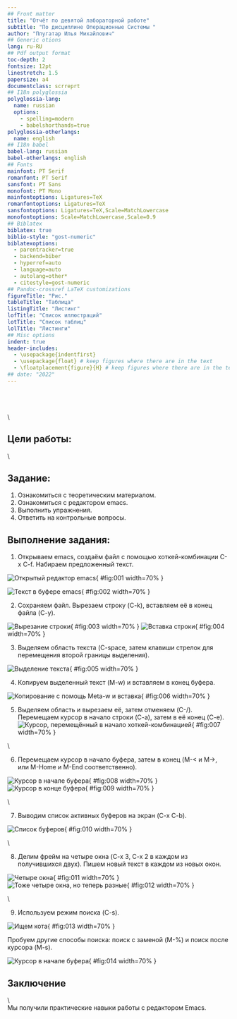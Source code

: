 ```yaml
---
## Front matter
title: "Отчёт по девятой лабораторной работе"
subtitle: "По дисциплине Операционные Системы "
author: "Плугатар Илья Михайлович"
## Generic otions
lang: ru-RU
## Pdf output format
toc-depth: 2
fontsize: 12pt
linestretch: 1.5
papersize: a4
documentclass: scrreprt
## I18n polyglossia
polyglossia-lang:
  name: russian
  options:
	- spelling=modern
	- babelshorthands=true
polyglossia-otherlangs:
  name: english
## I18n babel
babel-lang: russian
babel-otherlangs: english
## Fonts
mainfont: PT Serif
romanfont: PT Serif
sansfont: PT Sans
monofont: PT Mono
mainfontoptions: Ligatures=TeX
romanfontoptions: Ligatures=TeX
sansfontoptions: Ligatures=TeX,Scale=MatchLowercase
monofontoptions: Scale=MatchLowercase,Scale=0.9
## Biblatex
biblatex: true
biblio-style: "gost-numeric"
biblatexoptions:
  - parentracker=true
  - backend=biber
  - hyperref=auto
  - language=auto
  - autolang=other*
  - citestyle=gost-numeric
## Pandoc-crossref LaTeX customizations
figureTitle: "Рис."
tableTitle: "Таблица"
listingTitle: "Листинг"
lofTitle: "Список иллюстраций"
lotTitle: "Список таблиц"
lolTitle: "Листинги"
## Misc options
indent: true
header-includes:
  - \usepackage{indentfirst}
  - \usepackage{float} # keep figures where there are in the text
  - \floatplacement{figure}{H} # keep figures where there are in the text
## date: "2022"
---
```

\
\
\
\

## Цели работы:


\


##  Задание:

1. Ознакомиться с теоретическим материалом.
2. Ознакомиться с редактором emacs.
3. Выполнить упражнения.
4. Ответить на контрольные вопросы.

## Выполнение задания:

1. Открываем emacs, создаём файл с помощью хоткей-комбинации C-x C-f. Набираем
предложенный текст.

![ Открытый редактор emacs ](./image/00.png){ #fig:001 width=70% }

![ Текст в буфере emacs ](./image/01.png){ #fig:002 width=70% }  


2. Сохраняем файл. Вырезаем строку (C-k), вставляем её в конец файла (C-y).

![ Вырезание строки ](./image/02.png){ #fig:003 width=70% }
![ Вставка строки ](./image/03.png){ #fig:004 width=70% }



3. Выделяем область текста (C-space, затем клавиши стрелок для перемещения
второй границы выделения).

![ Выделение текста ](./image/04.png){ #fig:005 width=70% }



4. Копируем выделенный текст (M-w) и вставляем в конец буфера.

![ Копирование с помощь Meta-w и вставка ](./image/05.png){ #fig:006 width=70% }  



5. Выделяем область и вырезаем её, затем отменяем (C-/). Перемещаем курсор в
начало строки (C-a), затем в её конец (C-e).
![ Курсор, перемещённый в начало хоткей-комбинацией ](./image/06.png){ #fig:007 width=70% }  

\

6. Перемещаем курсор в начало буфера, затем в конец (M-< и M->, или M-Home и
M-End соответственно).

![ Курсор в начале буфера ](./image/07.png){ #fig:008 width=70% }  
![ Курсор в конце буфера ](./image/08.png){ #fig:009 width=70% }  

\

7. Выводим список активных буферов на экран (C-x C-b).

![ Список буферов ](./image/09.png){ #fig:010 width=70% }  

\

8. Делим фрейм на четыре окна (C-x 3, C-x 2 в каждом из получившихся двух).
Пишем новый текст в каждом из новых окон.

![ Четыре окна ](./image/10.png){ #fig:011 width=70% }
![ Тоже четыре окна, но теперь разные ](./image/11.png){ #fig:012 width=70% }  

\

9. Используем режим поиска (C-s).

![ Ищем кота ](./image/12.png){ #fig:013 width=70% }    

Пробуем другие способы поиска: поиск с заменой (M-%) и поиск после курсора (M-s).

![ Курсор в начале буфера ](./image/13.png){ #fig:014 width=70% }  


## Заключение  
\  
Мы получили практические навыки работы с редактором Emacs.  

